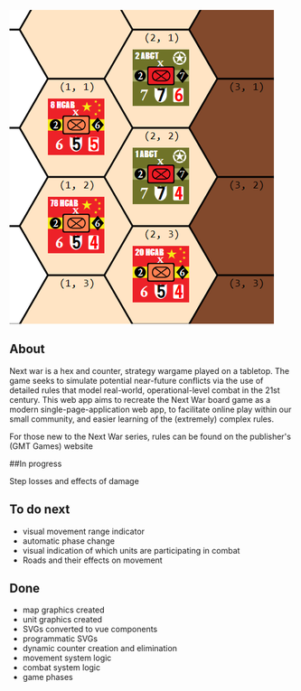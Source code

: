 ![](src/assets/nextwar.png)

## About
Next war is a hex and counter, strategy wargame played on a tabletop. The game seeks to simulate potential near-future conflicts via the use of detailed rules that model real-world, operational-level combat in the 21st century. This web app aims to recreate the Next War board game as a modern single-page-application web app, to facilitate online play within our small community, and easier learning of the (extremely) complex rules.

For those new to the Next War series, rules can be found on the publisher's (GMT Games) website 

##In progress

Step losses and effects of damage 

## To do next

* visual movement range indicator
* automatic phase change
* visual indication of which units are participating in combat
* Roads and their effects on movement


## Done 
* map graphics created
* unit graphics created
* SVGs converted to vue components
* programmatic SVGs
* dynamic counter creation and elimination
* movement system logic 
* combat system logic 
* game phases 
